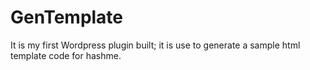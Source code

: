 # GenTemplate
It is my first Wordpress plugin built;
it is use to generate a sample html template code for hashme.

